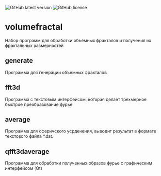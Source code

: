 ![GitHub latest version](https://img.shields.io/github/v/tag/tre3k/volumefractal)
![GitHub license](https://img.shields.io/github/license/tre3k/volumefractal)

# volumefractal
Набор программ для обработки объёмных фракталов и получения их фрактальных размерностей

## generate
  Программа для генерации объемных фракталов

## fft3d
  Программа с текстовым интерфейсом, которая делает трёхмерное быстрое преобразование фурье

## average
  Программа для сферичского усрденения, выводит результат в формате текстового файла *.dat.

## qfft3daverage
  Программа для обработки полученных образов фурье с графическим интерфейсом (Qt)
